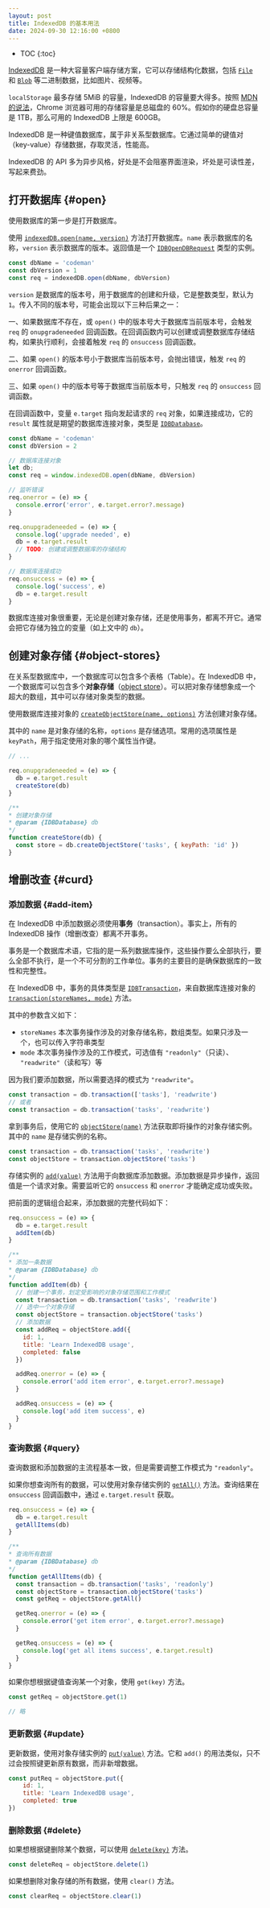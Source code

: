 ```yaml
---
layout: post
title: IndexedDB 的基本用法
date: 2024-09-30 12:16:00 +0800
---
```


* TOC
{:toc}

[IndexedDB][indexeddb] 是一种大容量客户端存储方案，它可以存储结构化数据，包括 [`File`][file] 和 [`Blob`][blob] 等二进制数据，比如图片、视频等。

`localStorage` 最多存储 5MiB 的容量，IndexedDB 的容量要大得多。按照 [MDN 的说法][storage]，Chrome 浏览器可用的存储容量是总磁盘的 60%。假如你的硬盘总容量是 1TB，那么可用的 IndexedDB 上限是 600GB。

IndexedDB 是一种键值数据库，属于非关系型数据库。它通过简单的键值对（key-value）存储数据，存取灵活，性能高。

IndexedDB 的 API 多为异步风格，好处是不会阻塞界面渲染，坏处是可读性差，写起来费劲。

## 打开数据库 {#open}

使用数据库的第一步是打开数据库。

使用 [`indexedDB.open(name, version)`][IDBFactory.open] 方法打开数据库。`name` 表示数据库的名称，`version` 表示数据库的版本。返回值是一个 [`IDBOpenDBRequest`][IDBOpenDBRequest] 类型的实例。

```js
const dbName = 'codeman'
const dbVersion = 1
const req = indexedDB.open(dbName, dbVersion)
```

`version` 是数据库的版本号，用于数据库的创建和升级，它是整数类型，默认为 `1`。传入不同的版本号，可能会出现以下三种后果之一：

一、如果数据库不存在，或 `open()` 中的版本号大于数据库当前版本号，会触发 `req` 的 `onupgradeneeded` 回调函数。在回调函数内可以创建或调整数据库存储结构，如果执行顺利，会接着触发 `req` 的 `onsuccess` 回调函数。

二、如果 `open()` 的版本号小于数据库当前版本号，会抛出错误，触发 `req` 的 `onerror` 回调函数。

三、如果 `open()` 中的版本号等于数据库当前版本号，只触发 `req` 的 `onsuccess` 回调函数。

在回调函数中，变量 `e.target` 指向发起请求的 `req` 对象，如果连接成功，它的 `result` 属性就是期望的数据库连接对象，类型是 [`IDBDatabase`][IDBDatabase]。

```js
const dbName = 'codeman'
const dbVersion = 2

// 数据库连接对象
let db;
const req = window.indexedDB.open(dbName, dbVersion)

// 监听错误
req.onerror = (e) => {
  console.error('error', e.target.error?.message)
}

req.onupgradeneeded = (e) => {
  console.log('upgrade needed', e)
  db = e.target.result
  // TODO: 创建或调整数据库的存储结构
}

// 数据库连接成功
req.onsuccess = (e) => {
  console.log('success', e)
  db = e.target.result
}
```

数据库连接对象很重要，无论是创建对象存储，还是使用事务，都离不开它。通常会把它存储为独立的变量（如上文中的 `db`）。

## 创建对象存储 {#object-stores}

在关系型数据库中，一个数据库可以包含多个表格（Table）。在 IndexedDB 中，一个数据库可以包含多个**对象存储**（[object store][IDBObjectStore]）。可以把对象存储想象成一个超大的数组，其中可以存储对象类型的数据。

使用数据库连接对象的 [`createObjectStore(name, options)`][createObjectStore] 方法创建对象存储。

其中的 `name` 是对象存储的名称，`options` 是存储选项。常用的选项属性是 `keyPath`，用于指定使用对象的哪个属性当作键。

```js
// ...

req.onupgradeneeded = (e) => {
  db = e.target.result
  createStore(db)
}

/**
* 创建对象存储
* @param {IDBDatabase} db
*/
function createStore(db) {
  const store = db.createObjectStore('tasks', { keyPath: 'id' })
}
```

## 增删改查 {#curd}

### 添加数据 {#add-item}

在 IndexedDB 中添加数据必须使用**事务**（transaction）。事实上，所有的 IndexedDB 操作（增删改查）都离不开事务。

事务是一个数据库术语，它指的是一系列数据库操作，这些操作要么全部执行，要么全部不执行，是一个不可分割的工作单位。事务的主要目的是确保数据库的一致性和完整性。

在 IndexedDB 中，事务的具体类型是 [`IDBTransaction`][IDBTransaction]，来自数据库连接对象的 [`transaction(storeNames, mode)`][transaction] 方法。

其中的参数含义如下：

- `storeNames` 本次事务操作涉及的对象存储名称，数组类型。如果只涉及一个，也可以传入字符串类型
- `mode` 本次事务操作涉及的工作模式，可选值有 `"readonly"`（只读）、 `"readwrite"`（读和写）等

因为我们要添加数据，所以需要选择的模式为 `"readwrite"`。

```js
const transaction = db.transaction(['tasks'], 'readwrite')
// 或者
const transaction = db.transaction('tasks', 'readwrite')
```

拿到事务后，使用它的 [`objectStore(name)`][objectStore] 方法获取即将操作的对象存储实例。其中的 `name` 是存储实例的名称。

```js
const transaction = db.transaction('tasks', 'readwrite')
const objectStore = transaction.objectStore('tasks')
```

存储实例的 [`add(value)`][add] 方法用于向数据库添加数据。添加数据是异步操作，返回值是一个请求对象。需要监听它的 `onsuccess` 和 `onerror` 才能确定成功或失败。

把前面的逻辑组合起来，添加数据的完整代码如下：

```js
req.onsuccess = (e) => {
  db = e.target.result
  addItem(db)
}

/**
* 添加一条数据
* @param {IDBDatabase} db
*/
function addItem(db) {
  // 创建一个事务，划定受影响的对象存储范围和工作模式
  const transaction = db.transaction('tasks', 'readwrite')
  // 选中一个对象存储
  const objectStore = transaction.objectStore('tasks')
  // 添加数据
  const addReq = objectStore.add({
    id: 1,
    title: 'Learn IndexedDB usage',
    completed: false
  })

  addReq.onerror = (e) => {
    console.error('add item error', e.target.error?.message)
  }

  addReq.onsuccess = (e) => {
    console.log('add item success', e)
  }
}
```

### 查询数据 {#query}

查询数据和添加数据的主流程基本一致，但是需要调整工作模式为 `"readonly"`。

如果你想查询所有的数据，可以使用对象存储实例的 [`getAll()`][getAll] 方法。查询结果在 `onsuccess` 回调函数中，通过 `e.target.result` 获取。

```js
req.onsuccess = (e) => {
  db = e.target.result
  getAllItems(db)
}

/**
* 查询所有数据
* @param {IDBDatabase} db
*/
function getAllItems(db) {
  const transaction = db.transaction('tasks', 'readonly')
  const objectStore = transaction.objectStore('tasks')
  const getReq = objectStore.getAll()

  getReq.onerror = (e) => {
    console.error('get item error', e.target.error?.message)
  }

  getReq.onsuccess = (e) => {
    console.log('get all items success', e.target.result)
  }
}
```

如果你想根据键值查询某一个对象，使用 `get(key)` 方法。

```js
const getReq = objectStore.get(1)

// 略
```

### 更新数据 {#update}

更新数据，使用对象存储实例的 [`put(value)`][put] 方法。它和 `add()` 的用法类似，只不过会按照键更新原有数据，而非新增数据。

```js
const putReq = objectStore.put({
    id: 1,
    title: 'Learn IndexedDB usage',
    completed: true
})
```

### 删除数据 {#delete}

如果想根据键删除某个数据，可以使用 [`delete(key)`][delete] 方法。

```js
const deleteReq = objectStore.delete(1)
```

如果想删除对象存储的所有数据，使用 `clear()` 方法。

```js
const clearReq = objectStore.clear(1)
```

[indexeddb]: https://developer.mozilla.org/en-US/docs/Web/API/IndexedDB_API "IndexedDB API"
[blob]: "https://developer.mozilla.org/en-US/docs/Web/API/Blob" "Blob"
[file]: https://developer.mozilla.org/en-US/docs/Web/API/File "File"
[structrured-clone]: https://developer.mozilla.org/en-US/docs/Web/API/Web_Workers_API/Structured_clone_algorithm "The structured clone algorithm"
[terminology]: https://developer.mozilla.org/en-US/docs/Web/API/IndexedDB_API/Basic_Terminology "IndexedDB key characteristics and basic terminology"
[storage]: https://developer.mozilla.org/en-US/docs/Web/API/Storage_API/Storage_quotas_and_eviction_criteria#other_web_technologies "Storage quotas and eviction criteria"
[IDBFactory.open]: https://developer.mozilla.org/en-US/docs/Web/API/IDBFactory/open "IDBFactory: open() method"
[IDBOpenDBRequest]: https://developer.mozilla.org/en-US/docs/Web/API/IDBOpenDBRequest "IDBOpenDBRequest"
[IDBDatabase]: https://developer.mozilla.org/en-US/docs/Web/API/IDBDatabase "IDBDatabase"
[createObjectStore]: https://developer.mozilla.org/en-US/docs/Web/API/IDBDatabase/createObjectStore "IDBDatabase: createObjectStore() method"
[transaction]: https://developer.mozilla.org/en-US/docs/Web/API/IDBDatabase/transaction "IDBDatabase: transaction() method"
[IDBObjectStore]: https://developer.mozilla.org/en-US/docs/Web/API/IDBObjectStore "IDBObjectStore"
[add]: https://developer.mozilla.org/en-US/docs/Web/API/IDBObjectStore/add "IDBObjectStore: add() method"
[getAll]: https://developer.mozilla.org/en-US/docs/Web/API/IDBObjectStore/getAll "IDBObjectStore: getAll() method"
[put]: https://developer.mozilla.org/en-US/docs/Web/API/IDBObjectStore/put "IDBObjectStore: put() method"
[delete]: https://developer.mozilla.org/en-US/docs/Web/API/IDBObjectStore/delete "IDBObjectStore: delete() method"
[IDBTransaction]: https://developer.mozilla.org/en-US/docs/Web/API/IDBTransaction "IDBTransaction"
[objectStore]: https://developer.mozilla.org/en-US/docs/Web/API/IDBTransaction/objectStore "IDBTransaction: objectStore() method"